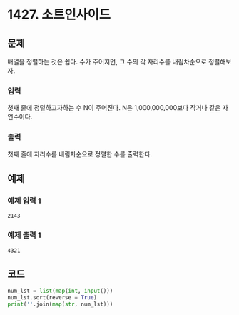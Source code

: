 # 1427. 소트인사이드

## 문제

배열을 정렬하는 것은 쉽다. 수가 주어지면, 그 수의 각 자리수를 내림차순으로 정렬해보자.



### 입력

첫째 줄에 정렬하고자하는 수 N이 주어진다. N은 1,000,000,000보다 작거나 같은 자연수이다.



### 출력

첫째 줄에 자리수를 내림차순으로 정렬한 수를 출력한다.



## 예제

### 예제 입력 1

```
2143
```



### 예제 출력 1

```
4321
```



## 코드

```python
num_lst = list(map(int, input()))
num_lst.sort(reverse = True)
print(''.join(map(str, num_lst)))
```

